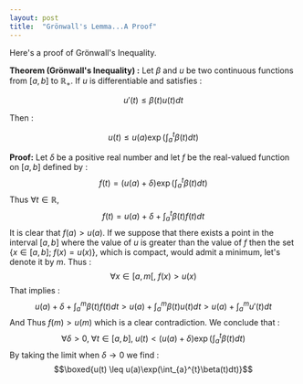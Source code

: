 ```yaml
---
layout: post
title:  "Grönwall's Lemma...A Proof"
---
```


Here's a proof of Grönwall's Inequality.

**Theorem (Grönwall's Inequality) :**
Let $\beta$ and $u$ be two continuous functions from $\left[a,b\right]$ to $\mathbb{R}_+$. If $u$ is differentiable and satisfies :

$$u'(t) \leq \beta(t)u(t)dt$$

Then : 

$$u(t) \leq u(a)\exp(\int_{a}^{t}\beta(t)dt)$$

**Proof:**
Let $\delta$ be a positive real number and let $f$ be the real-valued function on $\left[a,b\right]$ defined by :
$$f(t)=(u(a)+\delta)\exp\left(\int_a^t\beta(t)dt\right)$$
Thus $\forall t\in \mathbb{R}$,
$$f(t) = u(a)+\delta+\int_a^t\beta(t)f(t)dt$$
It is clear that $f(a)>u(a)$. If we suppose that there exists a point in the interval $\left[a,b\right]$ where the value of $u$ is greater than the value of $f$ then the set $\{x \in \left[a,b\right];\; f(x) = u(x)\}$, which is compact, would admit a minimum, let's denote it by $m$. Thus :
$$\forall x\in \left[a,m\right[,\; f(x)>u(x)$$
That implies :
$$u(a)+\delta + \int_a^m\beta(t)f(t)dt > u(a)+ \int_a^m\beta(t)u(t)dt> u(a)+ \int_a^mu'(t)dt$$
And Thus $f(m)>u(m)$ which is a clear contradiction. We conclude that :
$$\forall \delta >0, \; \forall t\in \left[a,b\right],\; u(t) < (u(a)+\delta)\exp\left(\int_a^t\beta(t)dt\right)$$
By taking the limit when $\delta\longrightarrow 0$ we find :
$$\boxed{u(t) \leq u(a)\exp(\int_{a}^{t}\beta(t)dt)}$$
